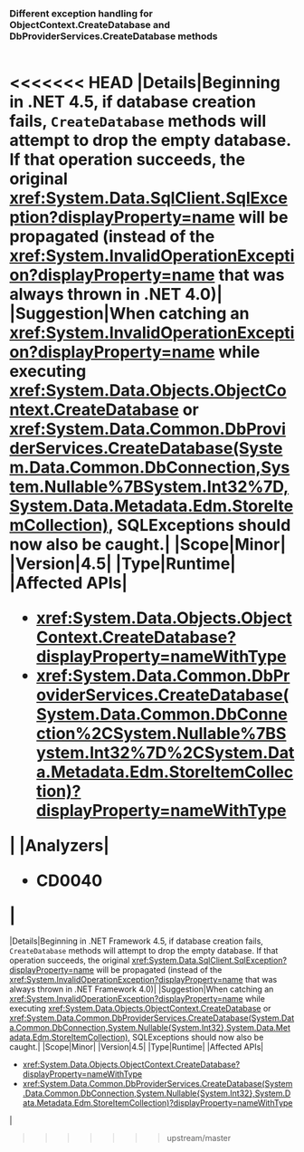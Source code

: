 ### Different exception handling for ObjectContext.CreateDatabase and DbProviderServices.CreateDatabase methods

|   |   |
|---|---|
<<<<<<< HEAD
|Details|Beginning in .NET 4.5, if database creation fails, <code>CreateDatabase</code> methods will attempt to drop the empty database. If that operation succeeds, the original <xref:System.Data.SqlClient.SqlException?displayProperty=name> will be propagated (instead of the <xref:System.InvalidOperationException?displayProperty=name> that was always thrown in .NET 4.0)|
|Suggestion|When catching an <xref:System.InvalidOperationException?displayProperty=name> while executing <xref:System.Data.Objects.ObjectContext.CreateDatabase> or <xref:System.Data.Common.DbProviderServices.CreateDatabase(System.Data.Common.DbConnection,System.Nullable%7BSystem.Int32%7D,System.Data.Metadata.Edm.StoreItemCollection)>, SQLExceptions should now also be caught.|
|Scope|Minor|
|Version|4.5|
|Type|Runtime|
|Affected APIs|<ul><li><xref:System.Data.Objects.ObjectContext.CreateDatabase?displayProperty=nameWithType></li><li><xref:System.Data.Common.DbProviderServices.CreateDatabase(System.Data.Common.DbConnection%2CSystem.Nullable%7BSystem.Int32%7D%2CSystem.Data.Metadata.Edm.StoreItemCollection)?displayProperty=nameWithType></li></ul>|
|Analyzers|<ul><li>CD0040</li></ul>|
=======
|Details|Beginning in .NET Framework 4.5, if database creation fails, <code>CreateDatabase</code> methods will attempt to drop the empty database. If that operation succeeds, the original <xref:System.Data.SqlClient.SqlException?displayProperty=name> will be propagated (instead of the <xref:System.InvalidOperationException?displayProperty=name> that was always thrown in .NET Framework 4.0)|
|Suggestion|When catching an <xref:System.InvalidOperationException?displayProperty=name> while executing <xref:System.Data.Objects.ObjectContext.CreateDatabase> or <xref:System.Data.Common.DbProviderServices.CreateDatabase(System.Data.Common.DbConnection,System.Nullable{System.Int32},System.Data.Metadata.Edm.StoreItemCollection)>, SQLExceptions should now also be caught.|
|Scope|Minor|
|Version|4.5|
|Type|Runtime|
|Affected APIs|<ul><li><xref:System.Data.Objects.ObjectContext.CreateDatabase?displayProperty=nameWithType></li><li><xref:System.Data.Common.DbProviderServices.CreateDatabase(System.Data.Common.DbConnection,System.Nullable{System.Int32},System.Data.Metadata.Edm.StoreItemCollection)?displayProperty=nameWithType></li></ul>|
>>>>>>> upstream/master

